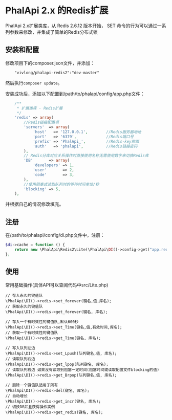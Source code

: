 # PhalApi 2.x 的Redis扩展
PhalApi 2.x扩展类库，从 Redis 2.6.12 版本开始， SET 命令的行为可以通过一系列参数来修改，并集成了简单的Redis分布式锁

## 安装和配置
修改项目下的composer.json文件，并添加：  
```
    "vivlong/phalapi-redis2":"dev-master"
```
然后执行```composer update```。  

安装成功后，添加以下配置到/path/to/phalapi/config/app.php文件：  
```php
    /**
     * 扩展类库 - Redis扩展
     */
    'redis' => array(
        //Redis链接配置项
        'servers'  => array(
            'host'   => '127.0.0.1',        //Redis服务器地址
            'port'   => '6379',             //Redis端口号
            'prefix' => 'PhalApi_',         //Redis-key前缀
            'auth'   => 'phalapi',          //Redis链接密码
        ),
        // Redis分库对应关系操作时直接使用名称无需使用数字来切换Redis库
        'DB'       => array(
            'developers' => 1,
            'user'       => 2,
            'code'       => 3,
        ),
        //使用阻塞式读取队列时的等待时间单位/秒
        'blocking' => 5,
    ),
```
并根据自己的情况修改填充。  

## 注册
在/path/to/phalapi/config/di.php文件中，注册：  
```php
$di->cache = function () {
    return new \PhalApi\Redis2\Lite(\PhalApi\DI()->config->get("app.redis.servers"));
};
```

## 使用
常用基础操作(具体API可以查阅代码中src/Lite.php)

```
// 存入永久的键值队
\PhalApi\DI()->redis->set_forever(键名,值,库名);
// 获取永久的键值队
\PhalApi\DI()->redis->get_forever(键名, 库名);
    
// 存入一个有时效性的键值队,默认600秒
\PhalApi\DI()->redis->set_Time(键名,值,有效时间,库名);
// 获取一个有时效性的键值队
\PhalApi\DI()->redis->get_Time(键名, 库名);
    
// 写入队列左边
\PhalApi\DI()->redis->set_Lpush(队列键名,值, 库名);
// 读取队列右边
\PhalApi\DI()->redis->get_lpop(队列键名, 库名);
// 读取队列右边 如果没有读取到阻塞一定时间(阻塞时间或读取配置文件blocking的值)
\PhalApi\DI()->redis->get_Brpop(队列键名,值, 库名);
    
// 删除一个键值队适用于所有
\PhalApi\DI()->redis->del(键名, 库名);
// 自动增长
\PhalApi\DI()->redis->get_incr(键名, 库名);
// 切换DB并且获得操作实例
\PhalApi\DI()->redis->get_redis(键名, 库名);
    
```
